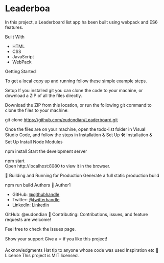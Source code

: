 # Leaderboa

In this project, a  Leaderboard list app  ha been built  using webpack and ES6 features.

Built With
- HTML
- CSS
- JavaScript
- WebPack

Getting Started

To get a local copy up and running follow these simple example steps.

Setup
If you installed git you can clone the code to your machine, or download a ZIP of all the files directly.

Download the ZIP from this location, or run the following git command to clone the files to your machine:

 git clone https://github.com/eudondian/Leaderboard.git

Once the files are on your machine, open the todo-list folder in Visual Studio Code, and follow the steps in Installation & Set Up
🛠 Installation & Set Up
Install Node Modules

npm install
Start the development server

npm start  
Open http://localhost:8080 to view it in the browser.

🚀 Building and Running for Production
Generate a full static production build

npm run build
Authors
👤 Author1
- GitHub: [@githubhandle](https://github.com/eudondian)
- Twitter: [@twitterhandle](https://twitter.com/eudondian)
- LinkedIn: [LinkedIn](https://www.linkedin.com/in/esther-udondian-186849119/)

GitHub: @eudondian
🤝 Contributing:
Contributions, issues, and feature requests are welcome!

Feel free to check the issues page.

Show your support
Give a ⭐️ if you like this project!

Acknowledgments
Hat tip to anyone whose code was used
Inspiration
etc
📝 License
This project is MIT licensed.

